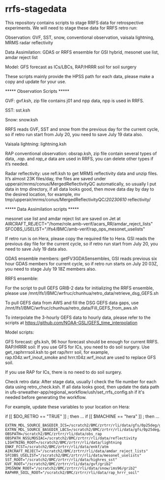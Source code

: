 # rrfs-stagedata
This repository contains scripts to stage RRFS data for retrospective experiments.
We will need to stage these data for RRFS retro run: 

Observation: GVF, SST, snow,  conventional observation, vaisala lightning, MRMS radar reflectivity

Data Assimilation: GDAS or RRFS ensemble for GSI hybrid, mesonet use list, amdar reject list

Model: GFS forecast as ICs/LBCs, RAP/HRRR soil for soil surgery

These scripts mainly provide the HPSS path for each data, please make a copy and update for your use.
  
  
  



***** Observation Scripts *****

GVF: gvf.ksh, zip file contains j01 and npp data, npp is used in RRFS.

SST: sst.ksh

Snow: snow.ksh

RRFS reads GVF, SST and snow from the previous day for the current cycle, so if retro run start from July 20, you need to save July 19 data also.

Vaisala lightning: lightning.ksh

RAP conventional observation: obsrap.ksh, zip file contain several types of data, *.rap.* and *rap_e* data are used in RRFS, you can delete other types if it’s needed.

Radar reflectivity: use refl.ksh to get MRMS reflectivity data and unzip files. It’s almost 23K files/day, the files are saved under upperair/mrms/conus/MergedReflectivityQC automatically, so usually I put data in tmp directory, if all data looks good, then  move data day by day to the desired location, 
for example, mv tmp/upperair/mrms/conus/MergedReflectivityQC/*20230610*   reflectivity/



***** Data Assimilation scripts *****
                 
mesonet use list and amdar reject list are saved on Jet at
AIRCRAFT_REJECT="/home/role.amb-verif/acars_RR/amdar_reject_lists"
SFCOBS_USELIST="/lfs4/BMC/amb-verif/rap_ops_mesonet_uselists"

If retro run is on Hera, please copy the required file to Hera. 
GSI reads the previous day file for the current cycle, so if retro run start from July 20, you need to save July 19 data also.


GDAS ensemble members: getFV3GDASensembles, GSI reads previous six hour GDAS members for current cycle, so if retro run starts on July 20 03Z, you need to stage July 19 18Z members also.
 
RRFS ensemble:

For the script to pull GEFS GRIB-2 data for initializing the RRFS ensemble, please use 
/mnt/lfs1/BMC/wrfruc/chunhua/retro_data/retrieve_dsg_GEFS.sh

To pull GEFS data from AWS and fill the DSG GEFS data gaps, use   
/mnt/lfs1/BMC/wrfruc/chunhua/retro_data/Fill_GEFS_from_aws.sh

To interpolate the 3-hourly GEFS data to hourly data, please refer to the scripts at  https://github.com/NOAA-GSL/GEFS_time_interpolation



Model scripts:

GFS forecast: gfs.ksh, 96 hour forecast should be enough for current RRFS.  
RAP/HRRR soil: If you use GFS for ICs, you need to do soil surgery. Use get_raphrrrsoil.ksh to get rap/hrrr soil, for example, rap.t04z.wrf_inout_smoke and hrrr.t04z.wrf_inout are used to replace GFS soil.

If you use RAP for ICs, there is no need to do soil surgery.


Check retro data:
After stage data, usually I check the file number for each data using retro_check.ksh. If all data looks good, then update the data path in ufs-srweather-app/regional_workflow/ush/set_rrfs_config.sh if it's needed before generating the workflow.

For example, update these variables to your location on Hera:

if [[ $DO_RETRO == "TRUE" ]] ; then
…
if [[ $MACHINE == "hera" ]] ; then
…     

    EXTRN_MDL_SOURCE_BASEDIR_ICS=/scratch2/BMC/zrtrr/rli/data/gfs/0p25deg/grib2
    EXTRN_MDL_SOURCE_BASEDIR_LBCS=/scratch2/BMC/zrtrr/rli/data/gfs/0p25deg/grib2
    OBSPATH=/scratch2/BMC/zrtrr/rli/data/obs_rap
    OBSPATH_NSSLMOSIAC=/scratch2/BMC/zrtrr/rli/data/reflectivity
    LIGHTNING_ROOT=/scratch2/BMC/zrtrr/rli/data/lightning
    ENKF_FCST=/scratch2/BMC/zrtrr/rli/data/enkf/atm
    AIRCRAFT_REJECT="/scratch2/BMC/zrtrr/rli/data/amdar_reject_lists"
    SFCOBS_USELIST="/scratch2/BMC/zrtrr/rli/data/mesonet_uselists"
    SST_ROOT="/scratch2/BMC/zrtrr/rli/data/highres_sst"
    GVF_ROOT="/scratch2/BMC/zrtrr/rli/data/gvf/grib2"
    IMSSNOW_ROOT="/scratch2/BMC/zrtrr/rli/data/snow/ims96/grib2"
    RAPHRR_SOIL_ROOT="/scratch2/BMC/zrtrr/rli/data/rap_hrrr_soil"


